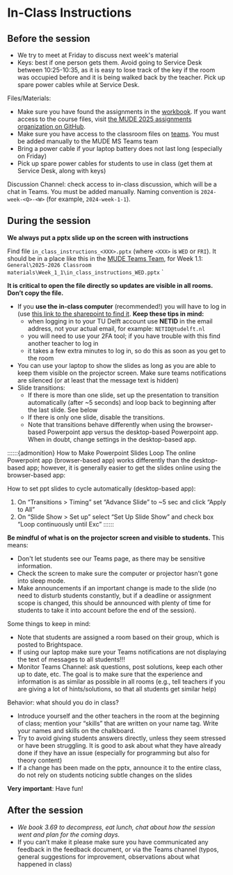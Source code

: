 # In-Class Instructions

## Before the session
- We try to meet at Friday to discuss next week's material
- Keys: best if one person gets them. Avoid going to Service Desk between 10:25-10:35, as it is easy to lose track of the key if the room was occupied before and it is being walked back by the teacher. Pick up spare power cables while at Service Desk. 

Files/Materials:

- Make sure you have found the assignments in the [workbook](https://mude.citg.tudelft.nl/workbook-2025). If you want access to the course files, visit [the MUDE 2025 assignments organization on GitHub](https://github.com/MUDE-2025).
- Make sure you have access to the classroom files on [teams](https://tud365.sharepoint.com/:f:/r/sites/MUDE/Gedeelde%20documenten/General/2025-2026%20Classroom%20material?csf=1&web=1&e=CR1Le0). You must be added manually to the MUDE MS Teams team
- Bring a power cable if your laptop battery does not last long (especially on Friday)
- Pick up spare power cables for students to use in class (get them at Service Desk, along with keys)

Discussion Channel: check access to in-class discussion, which will be a chat in Teams. You must be added manually. Naming convention is `2024-week-<Q>-<W>` (for example, `2024-week-1-1`).

## During the session

**We always put a pptx slide up on the screen with instructions**

Find file `in_class_instructions_<XXX>.pptx` (where `<XXX>` is `WED` or `FRI`). It should be in a place like this in the [MUDE Teams Team](https://tud365.sharepoint.com/:f:/r/sites/MUDE/Gedeelde%20documenten/General/2025-2026%20Classroom%20material?csf=1&web=1&e=CR1Le0), for Week 1.1: `General\2025-2026 Classroom materials\Week_1_1\in_class_instructions_WED.pptx`
`

**It is critical to open the file directly so updates are visible in all rooms. Don’t copy the file.**

- If you **use the in-class computer** (recommended!) you will have to log in (use [this link to the sharepoint to find it](https://tud365.sharepoint.com/:f:/r/sites/MUDE/Gedeelde%20documenten/General/2025-2026%20Classroom%20material?csf=1&web=1&e=CR1Le0). **Keep these tips in mind:**
  - when logging in to your TU Delft account use **NETID** in the email address, not your actual email, for example: `NETID@tudelft.nl`
  - you will need to use your 2FA tool; if you have trouble with this find another teacher to log in
  - it takes a few extra minutes to log in, so do this as soon as you get to the room
- You can use your laptop to show the slides as long as you are able to keep them visible on the projector screen. Make sure teams notifications are silenced (or at least that the message text is hidden)
- Slide transitions:
  - If there is more than one slide, set up the presentation to transition automatically (after ~5 seconds) and loop back to beginning after the last slide. See below
  - If there is only one slide, disable the transitions.
  - Note that transitions behave differently when using the browser-based Powerpoint app versus the desktop-based Powerpoint app. When in doubt, change settings in the desktop-based app.

::::::{admonition} How to Make Powerpoint Slides Loop
The online Powerpoint app (browser-based app) works differently than the desktop-based app; however, it is generally easier to get the slides online using the browser-based app:

How to set ppt slides to cycle automatically (desktop-based app):
1.	On “Transitions > Timing” set “Advance Slide” to ~5 sec and click “Apply to All”
2.	On “Slide Show > Set up” select “Set Up Slide Show” and check box “Loop continuously until Exc”
::::::

**Be mindful of what is on the projector screen and visible to students.** This means:
- Don't let students see our Teams page, as there may be sensitive information.
- Check the screen to make sure the computer or projector hasn't gone into sleep mode.
- Make announcements if an important change is made to the slide (no need to disturb students constantly, but if a deadline or assignment scope is changed, this should be announced with plenty of time for students to take it into account before the end of the session).

Some things to keep in mind:

- Note that students are assigned a room based on their group, which is posted to Brightspace.
- If using our laptop make sure your Teams notifications are not displaying the text of messages to all students!!!
- Monitor Teams Channel: ask questions, post solutions, keep each other up to date, etc. The goal is to make sure that the experience and information is as similar as possible in all rooms (e.g., tell teachers if you are giving a lot of hints/solutions, so that all students get similar help)

Behavior: what should you do in class?

- Introduce yourself and the other teachers in the room at the beginning of class; mention your “skills” that are written on your name tag. Write your names and skills on the chalkboard.
- Try to avoid giving students answers directly, unless they seem stressed or have been struggling. It is good to ask about what they have already done if they have an issue (especially for programming but also for theory content)
- If a change has been made on the pptx, announce it to the entire class, do not rely on students noticing subtle changes on the slides

**Very important**: Have fun!

## After the session

- _We book 3.69 to decompress, eat lunch, chat about how the session went and plan for the coming days._
- If you can’t make it please make sure you have communicated any feedback in the feedback document, or via the Teams channel (typos, general suggestions for improvement, observations about what happened in class)
